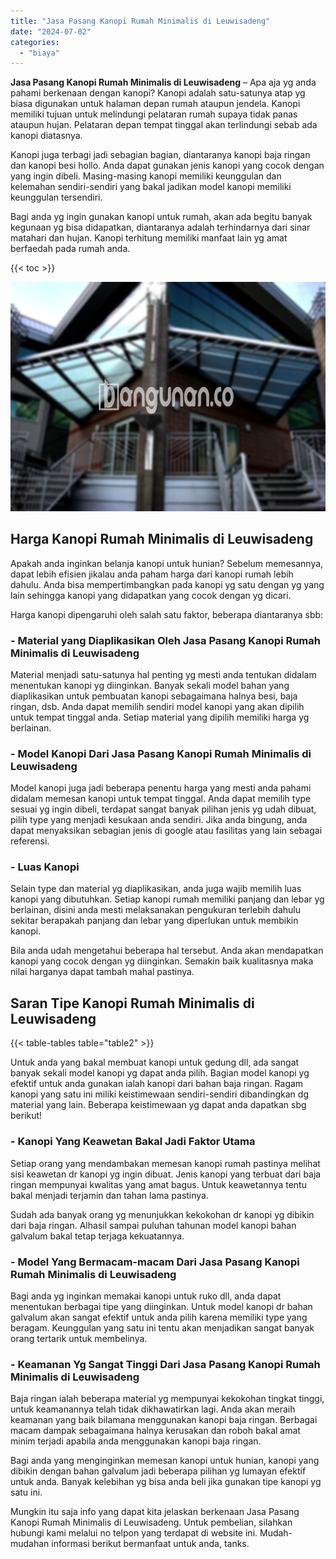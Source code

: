 ```yaml
---
title: "Jasa Pasang Kanopi Rumah Minimalis di Leuwisadeng"
date: "2024-07-02"
categories: 
  - "biaya"
---
```


**Jasa Pasang Kanopi Rumah Minimalis di Leuwisadeng** – Apa aja yg anda pahami berkenaan dengan kanopi? Kanopi adalah satu-satunya atap yg biasa digunakan untuk halaman depan rumah ataupun jendela. Kanopi memiliki tujuan untuk melindungi pelataran rumah supaya tidak panas ataupun hujan. Pelataran depan tempat tinggal akan terlindungi sebab ada kanopi diatasnya.

Kanopi juga terbagi jadi sebagian bagian, diantaranya kanopi baja ringan dan kanopi besi hollo. Anda dapat gunakan jenis kanopi yang cocok dengan yang ingin dibeli. Masing-masing kanopi memiliki keunggulan dan kelemahan sendiri-sendiri yang bakal jadikan model kanopi memiliki keunggulan tersendiri.

Bagi anda yg ingin gunakan kanopi untuk rumah, akan ada begitu banyak kegunaan yg bisa didapatkan, diantaranya adalah terhindarnya dari sinar matahari dan hujan. Kanopi terhitung memiliki manfaat lain yg amat berfaedah pada rumah anda.

{{< toc >}}

![Jasa Pasang Kanopi Rumah Minimalis di Leuwisadeng](/images/harga-kanopi-minimalis-14.png)

## Harga Kanopi Rumah Minimalis di Leuwisadeng

Apakah anda inginkan belanja kanopi untuk hunian? Sebelum memesannya, dapat lebih efisien jikalau anda paham harga dari kanopi rumah lebih dahulu. Anda bisa mempertimbangkan pada kanopi yg satu dengan yg yang lain sehingga kanopi yang didapatkan yang cocok dengan yg dicari.

Harga kanopi dipengaruhi oleh salah satu faktor, beberapa diantaranya sbb:

### \- Material yang Diaplikasikan Oleh Jasa Pasang Kanopi Rumah Minimalis di Leuwisadeng

Material menjadi satu-satunya hal penting yg mesti anda tentukan didalam menentukan kanopi yg diinginkan. Banyak sekali model bahan yang diaplikasikan untuk pembuatan kanopi sebagaimana halnya besi, baja ringan, dsb. Anda dapat memilih sendiri model kanopi yang akan dipilih untuk tempat tinggal anda. Setiap material yang dipilih memiliki harga yg berlainan.

### \- Model Kanopi Dari Jasa Pasang Kanopi Rumah Minimalis di Leuwisadeng

Model kanopi juga jadi beberapa penentu harga yang mesti anda pahami didalam memesan kanopi untuk tempat tinggal. Anda dapat memilih type sesuai yg ingin dibeli, terdapat sangat banyak pilihan jenis yg udah dibuat, pilih type yang menjadi kesukaan anda sendiri. Jika anda bingung, anda dapat menyaksikan sebagian jenis di google atau fasilitas yang lain sebagai referensi.

### \- Luas Kanopi

Selain type dan material yg diaplikasikan, anda juga wajib memilih luas kanopi yang dibutuhkan. Setiap kanopi rumah memiliki panjang dan lebar yg berlainan, disini anda mesti melaksanakan pengukuran terlebih dahulu sekitar berapakah panjang dan lebar yang diperlukan untuk membikin kanopi.

Bila anda udah mengetahui beberapa hal tersebut. Anda akan mendapatkan kanopi yang cocok dengan yg diinginkan. Semakin baik kualitasnya maka nilai harganya dapat tambah mahal pastinya.

## Saran Tipe Kanopi Rumah Minimalis di Leuwisadeng

{{< table-tables table="table2" >}}

Untuk anda yang bakal membuat kanopi untuk gedung dll, ada sangat banyak sekali model kanopi yg dapat anda pilih. Bagian model kanopi yg efektif untuk anda gunakan ialah kanopi dari bahan baja ringan. Ragam kanopi yang satu ini miliki keistimewaan sendiri-sendiri dibandingkan dg material yang lain. Beberapa keistimewaan yg dapat anda dapatkan sbg berikut!

### \- Kanopi Yang Keawetan Bakal Jadi Faktor Utama

Setiap orang yang mendambakan memesan kanopi rumah pastinya melihat sisi keawetan dr kanopi yg ingin dibuat. Jenis kanopi yang terbuat dari baja ringan mempunyai kwalitas yang amat bagus. Untuk keawetannya tentu bakal menjadi terjamin dan tahan lama pastinya.

Sudah ada banyak orang yg menunjukkan kekokohan dr kanopi yg dibikin dari baja ringan. Alhasil sampai puluhan tahunan model kanopi bahan galvalum bakal tetap terjaga kekuatannya.

### \- Model Yang Bermacam-macam Dari Jasa Pasang Kanopi Rumah Minimalis di Leuwisadeng

Bagi anda yg inginkan memakai kanopi untuk ruko dll, anda dapat menentukan berbagai tipe yang diinginkan. Untuk model kanopi dr bahan galvalum akan sangat efektif untuk anda pilih karena memiliki type yang beragam. Keunggulan yang satu ini tentu akan menjadikan sangat banyak orang tertarik untuk membelinya.

### \- Keamanan Yg Sangat Tinggi Dari Jasa Pasang Kanopi Rumah Minimalis di Leuwisadeng

Baja ringan ialah beberapa material yg mempunyai kekokohan tingkat tinggi, untuk keamanannya telah tidak dikhawatirkan lagi. Anda akan meraih keamanan yang baik bilamana menggunakan kanopi baja ringan. Berbagai macam dampak sebagaimana halnya kerusakan dan roboh bakal amat minim terjadi apabila anda menggunakan kanopi baja ringan.

Bagi anda yang menginginkan memesan kanopi untuk hunian, kanopi yang dibikin dengan bahan galvalum jadi beberapa pilihan yg lumayan efektif untuk anda. Banyak kelebihan yg bisa anda beli jika gunakan tipe kanopi yg satu ini.

Mungkin itu saja info yang dapat kita jelaskan berkenaan Jasa Pasang Kanopi Rumah Minimalis di Leuwisadeng. Untuk pembelian, silahkan hubungi kami melalui no telpon yang terdapat di website ini. Mudah-mudahan informasi berikut bermanfaat untuk anda, tanks.
